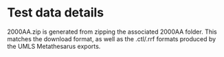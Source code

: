 # Test data details

2000AA.zip is generated from zipping the associated 2000AA folder. This matches
the download format, as well as the .ctl/.rrf formats produced by the UMLS
Metathesarus exports.